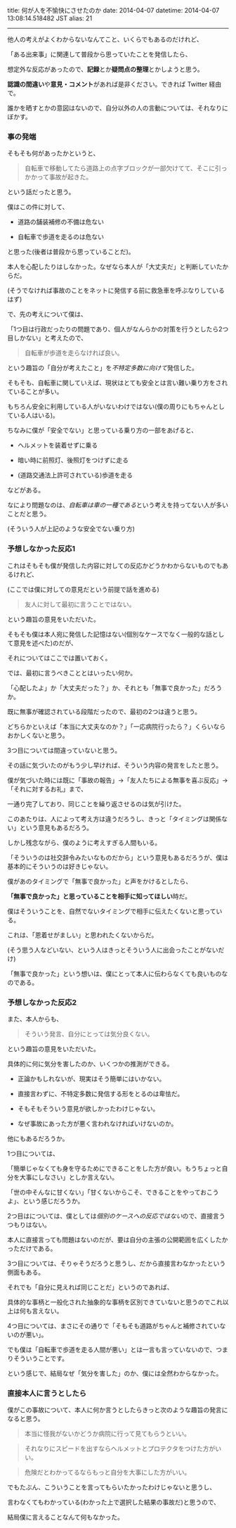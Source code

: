 title: 何が人を不愉快にさせたのか
date: 2014-04-07
datetime: 2014-04-07 13:08:14.518482 JST
alias: 21

---
他人の考えがよくわからないなんてこと、いくらでもあるのだけれど、  

「ある出来事」に関連して普段から思っていたことを発信したら、  

想定外な反応があったので、**記録**とか**疑問点の整理**とかしようと思う。  

**認識の間違い**や**意見・コメント**があれば是非ください。できれば Twitter 経由で。  

誰かを晒すとかの意図はないので、自分以外の人の言動については、それなりにぼかす。



### 事の発端



そもそも何があったかというと、



> 自転車で移動してたら道路上の点字ブロックが一部欠けてて、そこに引っかかって事故が起きた。



という話だったと思う。



僕はこの件に対して、



* 道路の舗装補修の不備は危ない

* 自転車で歩道を走るのは危ない



と思った(後者は普段から思っていることだ)。  

本人を心配したりはしなかった。なぜなら本人が「大丈夫だ」と判断していたからだ。  

(そうでなければ事故のことをネットに発信する前に救急車を呼ぶなりしているはず)



で、先の考えについて僕は、  

「1つ目は行政だったりの問題であり、個人がなんらかの対策を行うとしたら2つ目しかない」と考えたので、



> 自転車が歩道を走らなければ良い。



という趣旨の「自分が考えたこと」を*不特定多数に向けて*発信した。



そもそも、自転車に関していえば、現状はとても安全とは言い難い乗り方をされていることが多い。  

もちろん安全に利用している人がいないわけではない(僕の周りにもちゃんとしている人はいる)。  

ちなみに僕が「安全でない」と思っている乗り方の一部をあげると、



* ヘルメットを装着せずに乗る

* 暗い時に前照灯、後照灯をつけずに走る

* (道路交通法上許可されている)歩道を走る



などがある。  

なにより問題なのは、*自転車は車の一種である*という考えを持ってない人が多いことだと思う。  

(そういう人が上記のような安全でない乗り方)



### 予想しなかった反応1



これはそもそも僕が発信した内容に対しての反応かどうかわからないものでもあるけれど、  

(ここでは僕に対しての意見だという前提で話を進める)



> 友人に対して最初に言うことではない。



という趣旨の意見をいただいた。  

そもそも僕は本人宛に発信した記憶はない(個別なケースでなく一般的な話として意見を述べた)のだが、  

それについてはここでは置いておく。



では、最初に言うべきこととはいったい何か。  

「心配したよ」か「大丈夫だった？」か、それとも「無事で良かった」だろうか。



既に無事が確認されている段階だったので、最初の2つは違うと思う。  

どちらかといえば「本当に大丈夫なのか？」「一応病院行ったら？」くらいならおかしくないと思う。



3つ目については間違っていないと思う。  

その話に気づいたのがもう少し早ければ、そういう内容の発言をしたと思う。  

僕が気づいた時には既に「事故の報告」→「友人たちによる無事を喜ぶ反応」→「それに対するお礼」まで、  

一通り完了しており、同じことを繰り返させるのは気が引けた。  

このあたりは、人によって考え方は違うだろうし、きっと「タイミングは関係ない」という意見もあるだろう。  

しかし残念ながら、僕のように考えすぎる人間もいる。  

「そういうのは社交辞令みたいなものだから」という意見もあるだろうが、僕は基本的にそういうのは好きじゃない。  

僕があのタイミングで「無事で良かった」と声をかけるとしたら、  

**「無事で良かった」と思っていることを相手に知ってほしい**時だ。  

僕はそういうことを、自然でないタイミングで相手に伝えたくないと思っている。  

これは、「恩着せがましい」と思われたくないからだ。  

(そう思う人などいない、という人はきっとそういう人に出会ったことがないだけ)  

「無事で良かった」という想いは、僕にとって本人に伝わらなくても良いものなのである。



### 予想しなかった反応2



また、本人からも、



> そういう発言、自分にとっては気分良くない。



という趣旨の意見をいただいた。  

具体的に何に気分を害したのか、いくつかの推測ができる。



* 正論かもしれないが、現実はそう簡単にはいかない。

* 直接言わずに、不特定多数に発信する形をとるのは卑怯だ。

* そもそもそういう意見が欲しかったわけじゃない。

* なぜ事故にあった方が悪く言われなければいけないのか。



他にもあるだろうか。



1つ目については、  

「簡単じゃなくても身を守るためにできることをした方が良い。もうちょっと自分を大事にしなさい」としか言えない。  

「世の中そんなに甘くない」「甘くないからこそ、できることをやっておこうよ」、という感じだろうか。



2つ目はについては、僕としては*個別のケースへの反応ではない*ので、直接言うつもりはない。  

本人に直接言っても問題はないのだが、要は自分の主張の公開範囲を広くしたかっただけである。



3つ目については、そりゃそうだろうと思うし、だから直接言わなかったという側面もある。  

それでも「自分に見えれば同じことだ」というのであれば、  

具体的な事柄と一般化された抽象的な事柄を区別できていないと思うのでこれ以上は何も言えない。



4つ目については、まさにその通りで「そもそも道路がちゃんと補修されていないのが悪い」。  

でも僕は「自転車で歩道を走る人間が悪い」とは一言も言っていないので、つまりそういうことです。



という感じで、結局なぜ「気分を害した」のか、僕には全然わからなかった。  





### 直接本人に言うとしたら



僕がこの事故について、本人に何か言うとしたらきっと次のような趣旨の発言になると思う。



> 本当に怪我がないかどうか病院に行って見てもらうといい。  

> それなりにスピードを出すならヘルメットとプロテクタをつけた方がいい。  

> 危険だとわかってるならもっと自分を大事にした方がいい。



でもたぶん、こういうことを言ってもらいたかったわけじゃないと思うし、  

言わなくてもわかっている(わかった上で選択した結果の事故だ)と思うので、  

結局僕に言えることなんて何もなかった。
